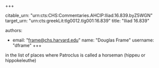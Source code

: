 +++


citable_urn: "urn:cts:CHS:Commentaries.AHCIP:Iliad.16.839.byZ5WGN"
target_urn: "urn:cts:greekLit:tlg0012.tlg001:16.839"
title: "Iliad 16.839"

authors:
- email: "frame@chs.harvard.edu"
  name: "Douglas Frame"
  username: "dframe"
+++

<p>in the list of places where Patroclus is called a horseman (hippeu or hippokeleuthe)</p>